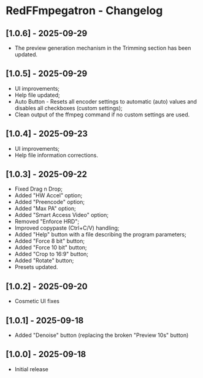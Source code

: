 # RedFFmpegatron - Changelog

## [1.0.6] - 2025-09-29
- The preview generation mechanism in the Trimming section has been updated.

## [1.0.5] - 2025-09-29
- UI improvements;
- Help file updated;
- Auto Button - Resets all encoder settings to automatic (auto) values and disables all checkboxes (custom settings);
- Clean output of the ffmpeg command if no custom settings are used.

## [1.0.4] - 2025-09-23
- UI improvements;
- Help file information corrections.

## [1.0.3] - 2025-09-22
- Fixed Drag n Drop;
- Added "HW Accel" option;
- Added "Preencode" option;
- Added "Max PA" option;
- Added "Smart Access Video" option;
- Removed "Enforce HRD";
- Improved copypaste (Ctrl+C/V) handling;
- Added "Help" button with a file describing the program parameters;
- Added "Force 8 bit" button;
- Added "Force 10 bit" button;
- Added "Crop to 16:9" button;
- Added "Rotate" button;
- Presets updated.

## [1.0.2] - 2025-09-20
- Cosmetic UI fixes

## [1.0.1] - 2025-09-18
- Added "Denoise" button (replacing the broken "Preview 10s" button)

## [1.0.0] - 2025-09-18
- Initial release
